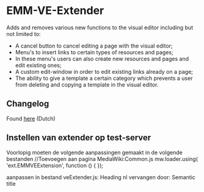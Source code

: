 # EMM-VE-Extender

Adds and removes various new functions to the visual editor including 
but not limited to:

* A cancel button to cancel editing a page with the visual editor;
* Menu's to insert links to certain types of resources and pages;
* In these menu's users can also create new resources and pages and edit existing ones;
* A custom edit-window in order to edit existing links already on a page;
* The ability to give a template a certain category which prevents a user from deleting and copying a template in the visual editor.

## Changelog

Found [here](https://bitbucket.org/expertisemanagement/emm-ve-extender/src/90f63dbeb542d8ced826ce812dca4d469406b098/ChangeLog.md?at=master&fileviewer=file-view-default) (Dutch)

## Instellen van extender op test-server

Voorlopig moeten de volgende aanpassingen gemaakt in de volgende bestanden
//Toevoegen aan pagina MediaWiki:Common.js
mw.loader.using( 'ext.EMMVEExtension', function () {
});

aanpassen in bestand veExtender.js:
Heading nl vervangen door: Semantic title